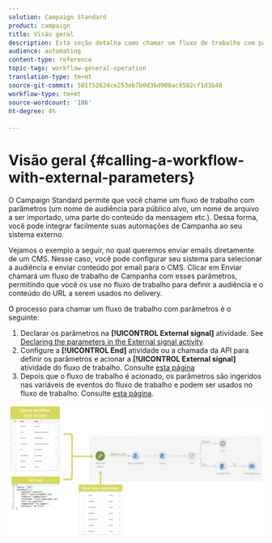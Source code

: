 ```yaml
---
solution: Campaign Standard
product: campaign
title: Visão geral
description: Esta seção detalha como chamar um fluxo de trabalho com parâmetros externos.
audience: automating
content-type: reference
topic-tags: workflow-general-operation
translation-type: tm+mt
source-git-commit: 501f52624ce253eb7b0d36d908ac8502cf1d3b48
workflow-type: tm+mt
source-wordcount: '186'
ht-degree: 4%

---
```



# Visão geral {#calling-a-workflow-with-external-parameters}

O Campaign Standard permite que você chame um fluxo de trabalho com parâmetros (um nome de audiência para público alvo, um nome de arquivo a ser importado, uma parte do conteúdo da mensagem etc.). Dessa forma, você pode integrar facilmente suas automações de Campanha ao seu sistema externo.

Vejamos o exemplo a seguir, no qual queremos enviar emails diretamente de um CMS. Nesse caso, você pode configurar seu sistema para selecionar a audiência e enviar conteúdo por email para o CMS. Clicar em Enviar chamará um fluxo de trabalho de Campanha com esses parâmetros, permitindo que você os use no fluxo de trabalho para definir a audiência e o conteúdo do URL a serem usados no delivery.

O processo para chamar um fluxo de trabalho com parâmetros é o seguinte:

1. Declarar os parâmetros na **[!UICONTROL External signal]** atividade. See [Declaring the parameters in the External signal activity](../../automating/using/declaring-parameters-external-signal.md).
1. Configure a **[!UICONTROL End]** atividade ou a chamada da API para definir os parâmetros e acionar a **[!UICONTROL External signal]** atividade do fluxo de trabalho. Consulte [esta página](../../automating/using/defining-parameters-calling-workflow.md)
1. Depois que o fluxo de trabalho é acionado, os parâmetros são ingeridos nas variáveis de eventos do fluxo de trabalho e podem ser usados no fluxo de trabalho. Consulte [esta página](../../automating/using/customizing-workflow-external-parameters.md).

![](assets/extsignal_process.png)
